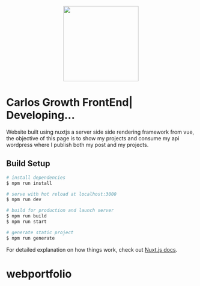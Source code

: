 <p align="center"><img src="https://carlosgrowth.com/_nuxt/img/06308a4.svg" width=200/></p>

# Carlos Growth FrontEnd| Developing...
Website built using nuxtjs a server side side rendering framework from vue, the objective of this page is to show my projects and consume my api wordpress where I publish both my post and my projects.

## Build Setup

``` bash
# install dependencies
$ npm run install

# serve with hot reload at localhost:3000
$ npm run dev

# build for production and launch server
$ npm run build
$ npm run start

# generate static project
$ npm run generate
```

For detailed explanation on how things work, check out [Nuxt.js docs](https://nuxtjs.org).
# webportfolio
